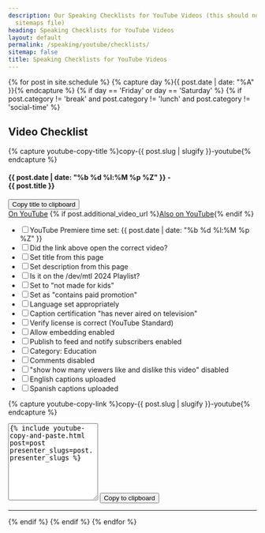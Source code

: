 ```yaml
---
description: Our Speaking Checklists for YouTube Videos (this should not be in our
  sitemaps file)
heading: Speaking Checklists for YouTube Videos
layout: default
permalink: /speaking/youtube/checklists/
sitemap: false
title: Speaking Checklists for YouTube Videos
---
```


{% for post in site.schedule %}
{% capture day %}{{ post.date | date: "%A" }}{% endcapture %}
{% if day == 'Friday' or day == 'Saturday' %}
{% if post.category != 'break' and post.category != 'lunch' and post.category != 'social-time' %}
<div class="event-byline">
<h2>Video Checklist</h2>

{% capture youtube-copy-title %}copy-{{ post.slug | slugify }}-youtube{% endcapture %}

<h4>{{ post.date | date: "%b %d %l:%M %p %Z" }} - <div id="{{ youtube-copy-title }}">{{ post.title }}</div></h4>

<button class="btn border" data-clipboard-action="copy" data-clipboard-target="#{{ youtube-copy-title }}">
Copy title to clipboard
</button>

<div>
  <a href="{{ post.video_url }}">On YouTube</a>
  {% if post.additional_video_url %}<a href="{{ post.additional_video_url }}">Also on YouTube</a>{% endif %}
</div>

<ul>
  <li><input type="checkbox">YouTube Premiere time set: {{ post.date | date: "%b %d %l:%M %p %Z" }}</li>
  <li><input type="checkbox">Did the link above open the correct video?</li>
  <li><input type="checkbox">Set title from this page</li>
  <li><input type="checkbox">Set description from this page</li>
  <li><input type="checkbox">Is it on the /dev/mtl 2024 Playlist?</li>
  <li><input type="checkbox">Set to "not made for kids"</li>
  <li><input type="checkbox">Set as "contains paid promotion"</li>
  <li><input type="checkbox">Language set appropriately</li>
  <li><input type="checkbox">Caption certification "has never aired on television"</li>
  <li><input type="checkbox">Verify license is correct (YouTube Standard)</li>
  <li><input type="checkbox">Allow embedding enabled</li>
  <li><input type="checkbox">Publish to feed and notify subscribers enabled</li>
  <li><input type="checkbox">Category: Education</li>
  <li><input type="checkbox">Comments disabled</li>
  <li><input type="checkbox">"show how many viewers like and dislike this video" disabled</li>
  <li><input type="checkbox">English captions uploaded</li>
  <li><input type="checkbox">Spanish captions uploaded</li>
</ul>

{% capture youtube-copy-link %}copy-{{ post.slug | slugify }}-youtube{% endcapture %}

<textarea rows="10" id="{{ youtube-copy-link }}">
{% include youtube-copy-and-paste.html post=post presenter_slugs=post.presenter_slugs %}
</textarea>

<button class="btn border" data-clipboard-action="copy" data-clipboard-target="#{{ youtube-copy-link }}">
Copy to clipboard
</button>
</div>
<hr>
{% endif %}
{% endif %}
{% endfor %}

<script src="https://cdnjs.cloudflare.com/ajax/libs/clipboard.js/2.0.4/clipboard.min.js"></script>
<script>
new ClipboardJS('.btn');
</script>
